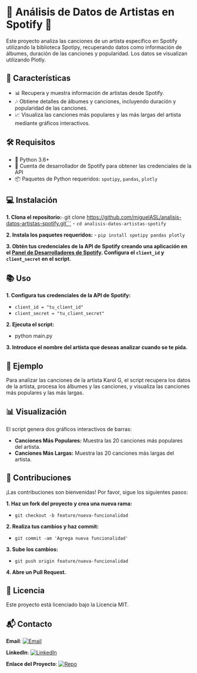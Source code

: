# 🎵 Análisis de Datos de Artistas en Spotify 🎵

Este proyecto analiza las canciones de un artista específico en Spotify utilizando la biblioteca Spotipy, recuperando datos como información de álbumes, duración de las canciones y popularidad. Los datos se visualizan utilizando Plotly.

## 🚀 Características

- 📊 Recupera y muestra información de artistas desde Spotify.
- 🎶 Obtiene detalles de álbumes y canciones, incluyendo duración y popularidad de las canciones.
- 📈 Visualiza las canciones más populares y las más largas del artista mediante gráficos interactivos.

## 🛠 Requisitos

- 🐍 Python 3.6+
- 🔑 Cuenta de desarrollador de Spotify para obtener las credenciales de la API
- 📦 Paquetes de Python requeridos: `spotipy`, `pandas`, `plotly`

## 💻 Instalación

**1. Clona el repositorio:**```
    - ```git clone https://github.com/miguelASL/analisis-datos-artistas-spotify.git```
    - ```cd analisis-datos-artistas-spotify```
      

**2. Instala los paquetes requeridos:**
    - ```pip install spotipy pandas plotly```

**3. Obtén tus credenciales de la API de Spotify creando una aplicación en el [Panel de Desarrolladores de Spotify](https://developer.spotify.com/). Configura el `client_id` y `client_secret` en el script.**

## 📚 Uso

**1. Configura tus credenciales de la API de Spotify:**
   -  ```client_id = "tu_client_id"```
   - ```client_secret = "tu_client_secret"```
    

**2. Ejecuta el script:**
    
- python main.py

**3. Introduce el nombre del artista que deseas analizar cuando se te pida.**

## 🌟 Ejemplo

Para analizar las canciones de la artista Karol G, el script recupera los datos de la artista, procesa los álbumes y las canciones, y visualiza las canciones más populares y las más largas.

## 📊 Visualización

El script genera dos gráficos interactivos de barras:

- **Canciones Más Populares:** Muestra las 20 canciones más populares del artista.
- **Canciones Más Largas:** Muestra las 20 canciones más largas del artista.

## 🤝 Contribuciones

¡Las contribuciones son bienvenidas! Por favor, sigue los siguientes pasos:

**1. Haz un fork del proyecto y crea una nueva rama:**
    
- ``` git checkout -b feature/nueva-funcionalidad ```

**2. Realiza tus cambios y haz commit:**
- ```git commit -am 'Agrega nueva funcionalidad'```

**3. Sube los cambios:**
- ```git push origin feature/nueva-funcionalidad```

**4. Abre un Pull Request.**

## 📜 Licencia

Este proyecto está licenciado bajo la Licencia MIT.

## 📬 Contacto

**Email**: [![Email](https://img.shields.io/badge/Email-D14836?logo=gmail&logoColor=white)](mailto:msarmientolevy@gmail.com)

**LinkedIn**: [![LinkedIn](https://img.shields.io/badge/LinkedIn-%230077B5.svg?logo=linkedin&logoColor=white)](https://www.linkedin.com/in/miguel-sarmiento-)

**Enlace del Proyecto**: [![Repo](https://img.shields.io/badge/Repository-%23121011.svg?logo=github&logoColor=white)](https://github.com/miguelASL/analisis_sportify)
